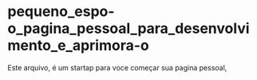 # pequeno_espo-o_pagina_pessoal_para_desenvolvimento_e_aprimora-o
Este arquivo, é um startap para voce começar sua pagina pessoal,
